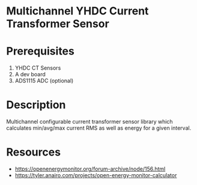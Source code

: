 Multichannel YHDC Current Transformer Sensor
===

# Prerequisites

1. YHDC CT Sensors
1. A dev board
1. ADS1115 ADC (optional)

# Description

Multichannel configurable current transformer sensor library which calculates min/avg/max current RMS as well as energy for a given interval.

# Resources

* https://openenergymonitor.org/forum-archive/node/156.html
* https://tyler.anairo.com/projects/open-energy-monitor-calculator
